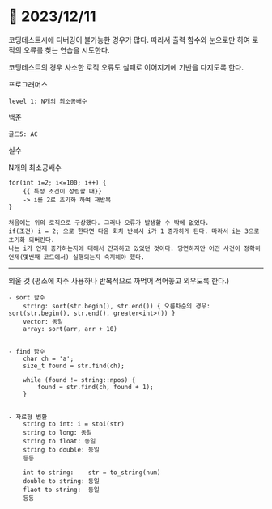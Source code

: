 # 📅 2023/12/11

코딩테스트시에 디버깅이 불가능한 경우가 많다. 따라서 출력 함수와 눈으로만 하여 로직의 오류를 찾는 연습을 시도한다. 

코딩테스트의 경우 사소한 로직 오류도 실패로 이어지기에 기반을 다지도록 한다.

프로그래머스

    level 1: N개의 최소공배수

백준


    골드5: AC


실수

N개의 최소공배수

    for(int i=2; i<=100; i++) {
        {{ 특정 조건이 성립할 때}}
        -> i를 2로 초기화 하여 재반복
    }

    처음에는 위의 로직으로 구상했다. 그러나 오류가 발생할 수 밖에 없었다.
    if(조건) i = 2; 으로 한다면 다음 회차 반복시 i가 1 증가하게 된다. 따라서 i는 3으로 초기화 되버린다.
    나는 i가 언제 증가하는지에 대해서 간과하고 있었던 것이다. 당연하지만 어떤 사건이 정확히 언제(몇번째 코드에서) 실행되는지 숙지해야 했다.



***

외울 것 (평소에 자주 사용하나 반복적으로 까먹어 적어놓고 외우도록 한다.)

    - sort 함수
        string: sort(str.begin(), str.end()) { 오름차순의 경우: sort(str.begin(), str.end(), greater<int>()) }
        vector: 동일
        array: sort(arr, arr + 10)


    - find 함수
        char ch = 'a';
        size_t found = str.find(ch);
        
        while (found != string::npos) {
            found = str.find(ch, found + 1);
        }


    - 자료형 변환
        string to int: i = stoi(str)
        string to long: 동일
        string to float: 동일
        string to double: 동일
        등등

        int to string:    str = to_string(num)
        double to string: 동일
        flaot to string:  동일
        등등